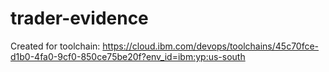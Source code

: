 # trader-evidence
Created for toolchain: https://cloud.ibm.com/devops/toolchains/45c70fce-d1b0-4fa0-9cf0-850ce75be20f?env_id=ibm:yp:us-south
